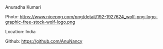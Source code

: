 Anuradha Kumari

Photo: https://www.nicepng.com/png/detail/192-1927624_wolf-png-logo-graphic-free-stock-wolf-logo.png

Location: India

Github: https://github.com/AnuNancy

